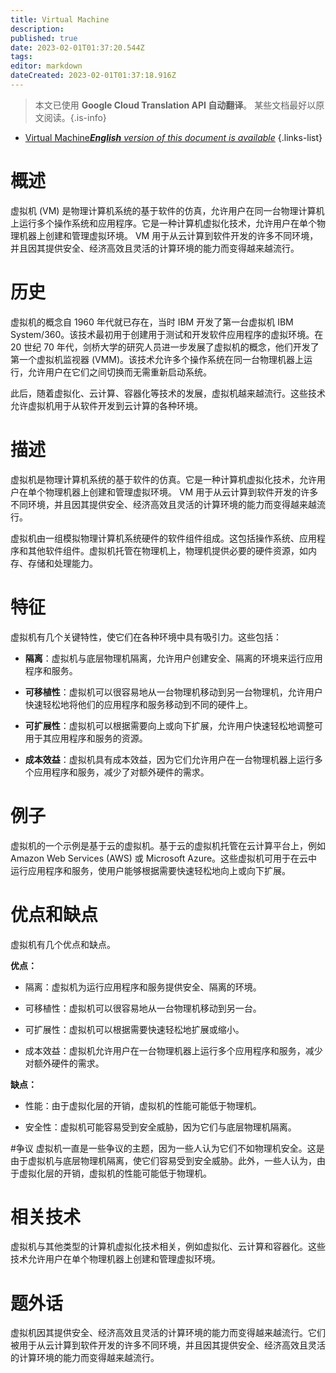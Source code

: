 ```yaml
---
title: Virtual Machine
description: 
published: true
date: 2023-02-01T01:37:20.544Z
tags: 
editor: markdown
dateCreated: 2023-02-01T01:37:18.916Z
---
```


> 本文已使用 **Google Cloud Translation API 自动翻译**。
某些文档最好以原文阅读。{.is-info}

- [Virtual Machine***English** version of this document is available*](/en/Knowledge-base/Dictionary/virtual-machine)
{.links-list}


# 概述
虚拟机 (VM) 是物理计算机系统的基于软件的仿真，允许用户在同一台物理计算机上运行多个操作系统和应用程序。它是一种计算机虚拟化技术，允许用户在单个物理机器上创建和管理虚拟环境。 VM 用于从云计算到软件开发的许多不同环境，并且因其提供安全、经济高效且灵活的计算环境的能力而变得越来越流行。

# 历史
虚拟机的概念自 1960 年代就已存在，当时 IBM 开发了第一台虚拟机 IBM System/360。该技术最初用于创建用于测试和开发软件应用程序的虚拟环境。在 20 世纪 70 年代，剑桥大学的研究人员进一步发展了虚拟机的概念，他们开发了第一个虚拟机监视器 (VMM)。该技术允许多个操作系统在同一台物理机器上运行，允许用户在它们之间切换而无需重新启动系统。

此后，随着虚拟化、云计算、容器化等技术的发展，虚拟机越来越流行。这些技术允许虚拟机用于从软件开发到云计算的各种环境。

# 描述
虚拟机是物理计算机系统的基于软件的仿真。它是一种计算机虚拟化技术，允许用户在单个物理机器上创建和管理虚拟环境。 VM 用于从云计算到软件开发的许多不同环境，并且因其提供安全、经济高效且灵活的计算环境的能力而变得越来越流行。

虚拟机由一组模拟物理计算机系统硬件的软件组件组成。这包括操作系统、应用程序和其他软件组件。虚拟机托管在物理机上，物理机提供必要的硬件资源，如内存、存储和处理能力。

# 特征
虚拟机有几个关键特性，使它们在各种环境中具有吸引力。这些包括：

- **隔离**：虚拟机与底层物理机隔离，允许用户创建安全、隔离的环境来运行应用程序和服务。

- **可移植性**：虚拟机可以很容易地从一台物理机移动到另一台物理机，允许用户快速轻松地将他们的应用程序和服务移动到不同的硬件上。

- **可扩展性**：虚拟机可以根据需要向上或向下扩展，允许用户快速轻松地调整可用于其应用程序和服务的资源。

- **成本效益**：虚拟机具有成本效益，因为它们允许用户在一台物理机器上运行多个应用程序和服务，减少了对额外硬件的需求。

# 例子
虚拟机的一个示例是基于云的虚拟机。基于云的虚拟机托管在云计算平台上，例如 Amazon Web Services (AWS) 或 Microsoft Azure。这些虚拟机可用于在云中运行应用程序和服务，使用户能够根据需要快速轻松地向上或向下扩展。

# 优点和缺点
虚拟机有几个优点和缺点。

**优点：**

- 隔离：虚拟机为运行应用程序和服务提供安全、隔离的环境。

- 可移植性：虚拟机可以很容易地从一台物理机移动到另一台。

- 可扩展性：虚拟机可以根据需要快速轻松地扩展或缩小。

- 成本效益：虚拟机允许用户在一台物理机器上运行多个应用程序和服务，减少对额外硬件的需求。

**缺点：**

- 性能：由于虚拟化层的开销，虚拟机的性能可能低于物理机。

- 安全性：虚拟机可能容易受到安全威胁，因为它们与底层物理机隔离。

#争议
虚拟机一直是一些争议的主题，因为一些人认为它们不如物理机安全。这是由于虚拟机与底层物理机隔离，使它们容易受到安全威胁。此外，一些人认为，由于虚拟化层的开销，虚拟机的性能可能低于物理机。

# 相关技术
虚拟机与其他类型的计算机虚拟化技术相关，例如虚拟化、云计算和容器化。这些技术允许用户在单个物理机器上创建和管理虚拟环境。

# 题外话
虚拟机因其提供安全、经济高效且灵活的计算环境的能力而变得越来越流行。它们被用于从云计算到软件开发的许多不同环境，并且因其提供安全、经济高效且灵活的计算环境的能力而变得越来越流行。